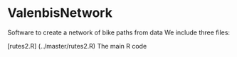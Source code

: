 # ValenbisNetwork
Software to create a network of bike paths from data 
We include three files:

[rutes2.R] (../master/rutes2.R) The main R code

